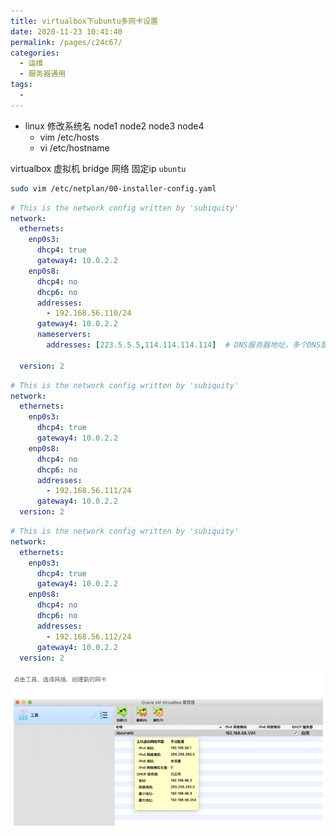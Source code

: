```yaml
---
title: virtualbox下ubuntu多网卡设置
date: 2020-11-23 10:41:40
permalink: /pages/c24c67/
categories:
  - 运维
  - 服务器通用
tags:
  - 
---
```


* linux 修改系统名 node1 node2 node3 node4
  * vim /etc/hosts
  * vi /etc/hostname

virtualbox 虚拟机  bridge 网络 固定ip `ubuntu`

``` bash
sudo vim /etc/netplan/00-installer-config.yaml
```

``` yaml
# This is the network config written by 'subiquity'
network:
  ethernets:
    enp0s3:
      dhcp4: true
      gateway4: 10.0.2.2
    enp0s8:
      dhcp4: no
      dhcp6: no
      addresses: 
        - 192.168.56.110/24
      gateway4: 10.0.2.2
      nameservers:
        addresses: [223.5.5.5,114.114.114.114]  # DNS服务器地址，多个DNS服务器地址需要用英文逗号分隔开，可不配置

  version: 2
```

``` yaml
# This is the network config written by 'subiquity'
network:
  ethernets:
    enp0s3:
      dhcp4: true
      gateway4: 10.0.2.2
    enp0s8:
      dhcp4: no
      dhcp6: no
      addresses: 
        - 192.168.56.111/24
      gateway4: 10.0.2.2
  version: 2
```


``` yaml
# This is the network config written by 'subiquity'
network:
  ethernets:
    enp0s3:
      dhcp4: true
      gateway4: 10.0.2.2
    enp0s8:
      dhcp4: no
      dhcp6: no
      addresses: 
        - 192.168.56.112/24
      gateway4: 10.0.2.2
  version: 2
```




<img src="./minilet/image-20201123115631923.png" alt="image-20201123115631923" style="zoom:90%;" />